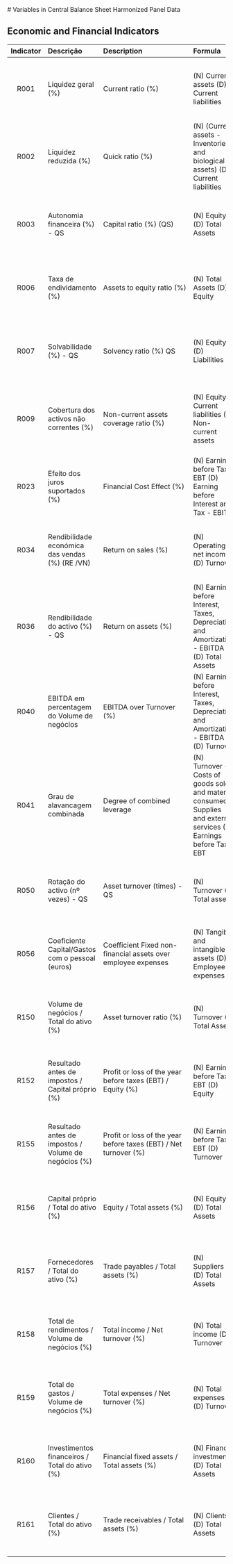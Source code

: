 <meta charset="utf-8"/>
# Variables in Central Balance Sheet Harmonized Panel Data

## Economic and Financial Indicators

| Indicator | Descrição | Description | Formula |  | Detailed Formula |
| :---: | :----------- | :------------- | :--------------------- | :--------------------- | :--------------------- |
| R001 | Liquidez geral (%) | Current ratio (%) | (N) Current assets (D) Current liabilities | B029/B089 | CASE WHEN [B089]<=0 OR ABS([B029]/[B089])>100 THEN NULL ELSE CASE WHEN [B029] =0 THEN 0 ELSE ([B029]/[B089]) END END |"
| R002 | Liquidez reduzida (%) | Quick ratio (%) | (N) (Current assets - Inventories and biological assets) (D) Current liabilities | (B029-B032)/B089 | CASE WHEN [B089]<=0 OR ABS(([B029]-[B032])/[B089])>100 THEN NULL ELSE CASE WHEN ([B029]-[B032]) =0 THEN 0 ELSE (([B029]-[B032])/[B089]) END END |"
| R003 | Autonomia financeira (%) - QS | Capital ratio (%) (QS) | (N) Equity (D) Total Assets | B061/B001 | CASE WHEN [B001]<=0 OR ABS([B061]/[B001])>100 THEN NULL ELSE CASE WHEN [B061] =0 THEN 0 ELSE ([B061]/[B001]) END END |"
| R006 | Taxa de endividamento (%) | Assets to equity ratio (%) | (N) Total Assets (D) Equity | B001/B061 | CASE WHEN [B061]<=0 OR ABS([B001]/[B061])>100 THEN NULL ELSE CASE WHEN [B001]=0 THEN 0 ELSE ([B001]/[B061]) END END |"
| R007 | Solvabilidade (%) - QS | Solvency ratio (%) QS | (N) Equity (D) Liabilities | B061/B080 | CASE WHEN [B080]<=0 OR ABS([B061]/[B080])>100 THEN NULL ELSE CASE WHEN [B061] =0 THEN 0 ELSE ([B061]/[B080]) END END |"
| R009 | Cobertura dos activos não correntes (%) | Non-current assets coverage ratio (%) | (N) Equity + Current liabilities (D) Non-current assets | (B061+B081)/B004 | CASE WHEN [B004]<=0 OR ABS(([B061]+[B081])/[B004])>100 THEN NULL ELSE CASE WHEN ([B061]+[B081]) =0 THEN 0 ELSE (([B061]+[B081])/[B004]) END END |"
| R023 | Efeito dos juros suportados (%) | Financial Cost Effect (%) | (N) Earnings before Tax - EBT (D) Earning before Interest and Tax - EBIT | D086/D085 | CASE WHEN [D085]<=0 OR ABS([D086]/[D085])>100 THEN NULL ELSE CASE WHEN [D086] =0 THEN 0 ELSE ([D086]/[D085]) END END |"
| R034 | Rendibilidade económica das vendas (%) (RE /VN) | Return on sales (%) | (N) Operating net income (D) Turnover | D082/D001 | CASE WHEN [D001]<=0 OR ABS([D082]/[D001])>100 THEN NULL ELSE CASE WHEN [D082] =0 THEN 0 ELSE ([D082]/[D001]) END END |"
| R036 | Rendibilidade do activo (%) - QS | Return on assets (%) | (N) Earnings before Interest, Taxes, Depreciation and Amortization - EBITDA (D) Total Assets | D084/B001 | CASE WHEN [B001]<=0 OR ABS([D084]/[B001])>100 THEN NULL ELSE CASE WHEN [D084] =0 THEN 0 ELSE ([D084]/[B001]) END END |"
| R040 | EBITDA em percentagem do Volume de negócios | EBITDA over Turnover (%) | (N) Earnings before Interest, Taxes, Depreciation and Amortization - EBITDA (D) Turnover | D084/D001 | CASE WHEN [D001]<=0 OR ABS([D084]/[D001])>100 THEN NULL ELSE CASE WHEN [D084] =0 THEN 0 ELSE ([D084]/[D001]) END END |"
| R041 | Grau de alavancagem combinada | Degree of combined leverage | (N) Turnover - Costs of goods sold and material consumed - Supplies and external services (D) Earnings before Tax - EBT | (D001-D025-D026)/D086 | CASE WHEN [D086]<=0 OR ([D001]-[D025]-[D026])<0 OR ABS(([D001]-[D025]-[D026])/[D086])>100 THEN NULL ELSE CASE WHEN ([D001]-[D025]-[D026]) =0 THEN 0 ELSE ([D001]-[D025]-[D026])/[D086] END END |"
| R050 | Rotação do activo (nº vezes) - QS | Asset turnover (times) - QS | (N) Turnover (D) Total assets | D001/B001 | CASE WHEN [B001]<=0 OR ABS([D001]/[B001])>100 THEN NULL ELSE CASE WHEN [D001] =0 THEN 0 ELSE ([D001]/[B001]) END END |"
| R056 | Coeficiente Capital/Gastos com o pessoal (euros) | Coefficient Fixed non-financial assets over employee expenses | (N) Tangible and intangible assets (D) Employee expenses | B005/D029 | CASE WHEN [D029]<=0 OR [B005]<0 OR ABS([B005]/[D029])>100 THEN NULL ELSE CASE WHEN [B005] =0 THEN 0 ELSE ([B005]/[D029]) END END |"
| R150 | Volume de negócios / Total do ativo (%) | Asset turnover ratio (%) | (N) Turnover (D) Total Assets | D001/B001 | CASE WHEN [B001] <= 0 OR ABS([D001]/[B001])>100 THEN NULL ELSE CASE WHEN [D001] = 0 THEN 0 ELSE ([D001]/[B001]) END END |"
| R152 | Resultado antes de impostos  / Capital próprio (%) | Profit or loss of the year before taxes (EBT) / Equity (%) | (N) Earnings before Tax - EBT (D) Equity | D086/B061 | CASE WHEN [B061] <= 0 OR ABS([D086]/[B061])>100 THEN NULL ELSE CASE WHEN [D086] = 0 THEN 0 ELSE ([D086]/[B061]) END END |"
| R155 | Resultado antes de impostos  / Volume de negócios (%) | Profit or loss of the year before taxes (EBT) / Net turnover (%) | (N) Earnings before Tax - EBT (D) Turnover | D086/D001 | CASE WHEN [D001] <= 0 OR ABS([D086]/[D001])>100 THEN NULL ELSE CASE WHEN [D086] = 0 THEN 0 ELSE ([D086]/[D001]) END END |"
| R156 | Capital próprio / Total do ativo (%) | Equity / Total assets (%) | (N) Equity (D) Total Assets | B061/B001 | CASE WHEN [B001] <= 0 OR ABS([B061]/[B001])>100 THEN NULL ELSE CASE WHEN [B061] = 0 THEN 0 ELSE ([B061]/[B001]) END END |"
| R157 | Fornecedores / Total do ativo (%) | Trade payables / Total assets (%) | (N) Suppliers (D) Total Assets | B093/B001 | CASE WHEN [B001] <= 0 OR ABS([B093]/[B001])>100 THEN NULL ELSE CASE WHEN [B093] = 0 THEN 0 ELSE ([B093]/[B001]) END END |"
| R158 | Total de rendimentos / Volume de negócios (%) | Total income / Net turnover (%) | (N) Total income (D) Turnover | D021/D001 | CASE WHEN [D001] <= 0 OR ABS([D021]/[D001])>100 THEN NULL ELSE CASE WHEN [D021] = 0 THEN 0 ELSE ([D021]/[D001]) END END |"
| R159 | Total de gastos / Volume de negócios (%) | Total expenses / Net turnover (%) | (N) Total expenses (D) Turnover | D062/D001 | CASE WHEN [D001] <= 0 OR ABS([D062]/[D001])>100 THEN NULL ELSE CASE WHEN [D062] = 0 THEN 0 ELSE ([D062]/[D001]) END END |"
| R160 | Investimentos financeiros / Total do ativo (%) | Financial fixed assets / Total assets (%) | (N) Financial investments (D) Total Assets | B025/B001 | CASE WHEN [B001] <= 0 OR [B025] < 0 OR ABS([B025]/[B001])>100 THEN NULL ELSE CASE WHEN [B025] = 0 THEN 0 ELSE ([B025]/[B001]) END END |"
| R161 | Clientes  / Total do ativo (%) | Trade receivables / Total assets (%) | (N) Clients (D) Total Assets | B041/B001 | CASE WHEN [B001] <= 0 OR ABS([B041]/[B001])>100 THEN NULL ELSE CASE WHEN [B041] = 0 THEN 0 ELSE ([B041]/[B001]) END END |"







